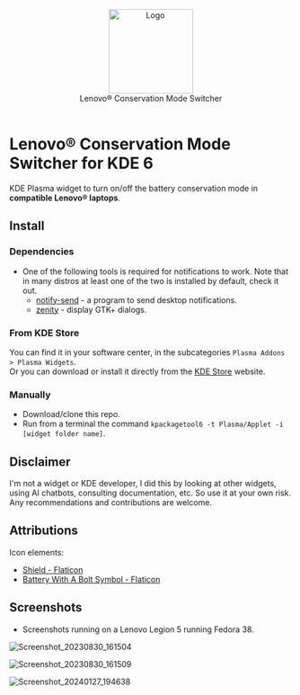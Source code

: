 <div align="center">
<picture>
  <source media="(prefers-color-scheme: dark)" srcset="./logo.png">
  <img alt="Logo" src="./logo.png" height="150px">
</picture>
<br>
Lenovo® Conservation Mode Switcher
</div>
<br>

# Lenovo® Conservation Mode Switcher for KDE 6
KDE Plasma widget to turn on/off the battery conservation mode in **compatible Lenovo® laptops**.

## Install

### Dependencies

- One of the following tools is required for notifications to work. Note that in many distros at least one of the two is installed by default, check it out.
  - [notify-send](https://www.commandlinux.com/man-page/man1/notify-send.1.html) - a program to send desktop notifications.
  - [zenity](https://www.commandlinux.com/man-page/man1/zenity.1.html) - display GTK+ dialogs.

### From KDE Store
You can find it in your software center, in the subcategories `Plasma Addons > Plasma Widgets`.  
Or you can download or install it directly from the [KDE Store](https://store.kde.org/p/2138476/) website.

### Manually
- Download/clone this repo.
- Run from a terminal the command `kpackagetool6 -t Plasma/Applet -i [widget folder name]`.

## Disclaimer
I'm not a widget or KDE developer, I did this by looking at other widgets, using AI chatbots, consulting documentation, etc. So use it at your own risk.
Any recommendations and contributions are welcome.

## Attributions

Icon elements:
- [Shield - Flaticon](https://www.flaticon.com/free-icon/shield_8757216)
- [Battery With A Bolt Symbol - Flaticon](https://www.flaticon.com/free-icon/battery-with-a-bolt-symbol_46518)

## Screenshots
- Screenshots running on a Lenovo Legion 5 running Fedora 38.

![Screenshot_20230830_161504](https://github.com/enielrodriguez/lenovo-conservation-mode-switcher/assets/31964610/28f8f0ce-3e24-4493-a97a-3cbf500b750b)

![Screenshot_20230830_161509](https://github.com/enielrodriguez/lenovo-conservation-mode-switcher/assets/31964610/debdc737-594f-4d5a-8fac-b74d6a6c6e6a)

![Screenshot_20240127_194638](https://github.com/enielrodriguez/lenovo-conservation-mode-switcher/assets/31964610/43a55e69-6dc3-4682-9635-b63776d3c077)
